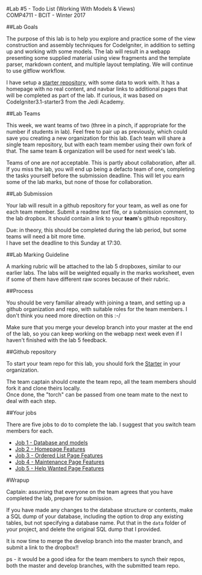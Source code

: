 #Lab #5 - Todo List (Working With Models & Views)  
COMP4711 - BCIT - Winter 2017

##Lab Goals

The purpose of this lab is to help you explore and practice some of the view
construction and assembly techniques for CodeIgniter, in addition to
setting up and working with some models.
The lab will result in a webapp presenting some supplied material
using view fragments and the template parser, markdown content,
and multiple layout templating.
We will continue to use gitflow workflow.

I have setup a [starter repository](https://github.com/jedi-academy/starter-todo),
with some data to work with.
It has a homepage with no real content, and navbar links to additional
pages that will be completed as part of the lab.
If curious, it was based on CodeIgniter3.1-starter3 from the Jedi Academy.

##Lab Teams

This week, we want teams of two (three in a pinch, if appropriate for the
number if students in lab). Feel free to pair up as previously, which could
save you creating a new organization for this lab. Each team will share a single team repository, 
but with each team member using 
their own fork of that. 
The same team & organization will be used for next week's lab.

Teams of one are *not* acceptable. This is partly about collaboration, after all.
If you miss the lab, you will end up being a defacto team of one, completing
the tasks yourself before the submission deadline.
This will let you earn some of the lab marks, but none of those for collaboration.


##Lab Submission

Your lab will result in a github repository for your team, as well as one for each team
member.
Submit a readme *text* file, or a submission comment, to the lab dropbox. 
It should contain a link to your **team**'s github repository. 

Due: in theory, this should be completed during the lab period,
but some teams will need a bit more time.  
I have set the deadline to this Sunday at 17:30.

##Lab Marking Guideline

A marking rubric will be attached to the lab 5 dropboxes, similar to our
earlier labs. The labs will be weighted equally in the marks worksheet,
even if some of them have different raw scores because of their rubric.

##Process

You should be very familiar already with joining a team, and setting
up a github organization and repo, with suitable roles for the team
members. I don't think you need more direction on this :-/

Make sure that you merge your develop branch into your master at the end of the lab,
so you can keep working on the webapp next week even if I haven't finished
with the lab 5 feedback.

##Github repository

To start your team repo for this lab, 
you should fork the [Starter](https://github.com/jedi-academy/starter-todo)
in your organization.

<div class="alert alert-info">
The team captain should create the team repo, all the team members should fork
it and clone theirs locally.<br/>
Once done, the "torch" can be passed from one team mate to the next
to deal with each step.
</div>

##Your jobs

There are five jobs to do to complete the lab. I suggest that you switch
team members for each.

- [Job 1 - Database and models](/display/tutorial/ci-todo01)
- [Job 2 - Homepage Features](/display/tutorial/ci-todo02)
- [Job 3 - Ordered List Page Features](/display/tutorial/ci-todo03)
- [Job 4 - Maintenance Page Features](/display/tutorial/ci-todo04)
- [Job 5 - Help Wanted Page Features](/display/tutorial/ci-todo05)

#Wrapup

<div class="alert alert-info">
Captain: assuming that everyone on the team agrees that
you have completed the lab, prepare for submission.

If you have made any changes to the database structure or contents,
make a SQL dump of your database, including the option to drop any existing
tables, but not specifying a database name. 
Put that in the <code>data</code> folder of your
project, and delete the original SQL dump that I provided.

It is now time
to merge the develop branch into the master branch,
and submit a link to the dropbox!!

ps - it would be a good idea for the team members to synch their repos, both
the master and develop branches, with the submitted team repo.
</div>

